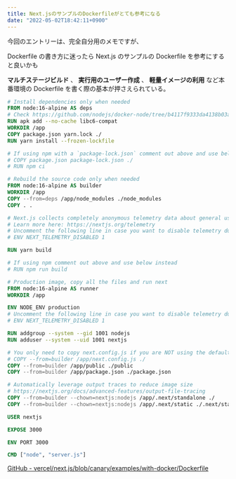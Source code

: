 ```yaml
---
title: Next.jsのサンプルのDockerfileがとても参考になる
date: "2022-05-02T18:42:11+0900"
---
```


今回のエントリーは、完全自分用のメモですが、

Dockerfile の書き方に迷ったら Next.js のサンプルの Dockerfile を参考にすると良いかも

**マルチステージビルド** 、 **実行用のユーザー作成** 、 **軽量イメージの利用** など本番環境の Dockerfile を書く際の基本が押さえられている。

```dockerfile
# Install dependencies only when needed
FROM node:16-alpine AS deps
# Check https://github.com/nodejs/docker-node/tree/b4117f9333da4138b03a546ec926ef50a31506c3#nodealpine to understand why libc6-compat might be needed.
RUN apk add --no-cache libc6-compat
WORKDIR /app
COPY package.json yarn.lock ./
RUN yarn install --frozen-lockfile

# If using npm with a `package-lock.json` comment out above and use below instead
# COPY package.json package-lock.json ./
# RUN npm ci

# Rebuild the source code only when needed
FROM node:16-alpine AS builder
WORKDIR /app
COPY --from=deps /app/node_modules ./node_modules
COPY . .

# Next.js collects completely anonymous telemetry data about general usage.
# Learn more here: https://nextjs.org/telemetry
# Uncomment the following line in case you want to disable telemetry during the build.
# ENV NEXT_TELEMETRY_DISABLED 1

RUN yarn build

# If using npm comment out above and use below instead
# RUN npm run build

# Production image, copy all the files and run next
FROM node:16-alpine AS runner
WORKDIR /app

ENV NODE_ENV production
# Uncomment the following line in case you want to disable telemetry during runtime.
# ENV NEXT_TELEMETRY_DISABLED 1

RUN addgroup --system --gid 1001 nodejs
RUN adduser --system --uid 1001 nextjs

# You only need to copy next.config.js if you are NOT using the default configuration
# COPY --from=builder /app/next.config.js ./
COPY --from=builder /app/public ./public
COPY --from=builder /app/package.json ./package.json

# Automatically leverage output traces to reduce image size
# https://nextjs.org/docs/advanced-features/output-file-tracing
COPY --from=builder --chown=nextjs:nodejs /app/.next/standalone ./
COPY --from=builder --chown=nextjs:nodejs /app/.next/static ./.next/static

USER nextjs

EXPOSE 3000

ENV PORT 3000

CMD ["node", "server.js"]
```

[GitHub - vercel/next.js/blob/canary/examples/with-docker/Dockerfile](https://github.com/vercel/next.js/blob/canary/examples/with-docker/Dockerfile)
